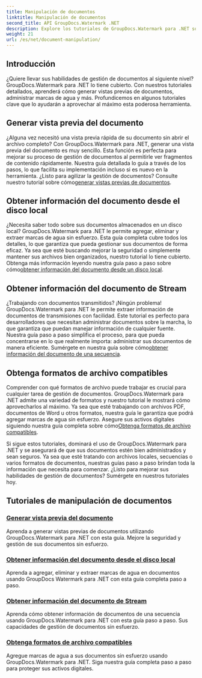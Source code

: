 ```yaml
---
title: Manipulación de documentos
linktitle: Manipulación de documentos
second_title: API GroupDocs.Watermark .NET
description: Explore los tutoriales de GroupDocs.Watermark para .NET sobre cómo generar vistas previas de documentos y administrar marcas de agua. Mejore la seguridad y la gestión de los documentos.
weight: 21
url: /es/net/document-manipulation/
---
```

## Introducción

¿Quiere llevar sus habilidades de gestión de documentos al siguiente nivel? GroupDocs.Watermark para .NET lo tiene cubierto. Con nuestros tutoriales detallados, aprenderá cómo generar vistas previas de documentos, administrar marcas de agua y más. Profundicemos en algunos tutoriales clave que lo ayudarán a aprovechar al máximo esta poderosa herramienta.


## Generar vista previa del documento
 ¿Alguna vez necesitó una vista previa rápida de su documento sin abrir el archivo completo? Con GroupDocs.Watermark para .NET, generar una vista previa del documento es muy sencillo. Esta función es perfecta para mejorar su proceso de gestión de documentos al permitirle ver fragmentos de contenido rápidamente. Nuestra guía detallada lo guía a través de los pasos, lo que facilita su implementación incluso si es nuevo en la herramienta. ¿Listo para agilizar la gestión de documentos? Consulte nuestro tutorial sobre cómo[generar vistas previas de documentos](./generate-document-preview/).

## Obtener información del documento desde el disco local
¿Necesita saber todo sobre sus documentos almacenados en un disco local? GroupDocs.Watermark para .NET le permite agregar, eliminar y extraer marcas de agua sin esfuerzo. Esta guía completa cubre todos los detalles, lo que garantiza que pueda gestionar sus documentos de forma eficaz. Ya sea que esté buscando mejorar la seguridad o simplemente mantener sus archivos bien organizados, nuestro tutorial lo tiene cubierto. Obtenga más información leyendo nuestra guía paso a paso sobre cómo[obtener información del documento desde un disco local](./get-document-info-local-disk/).

## Obtener información del documento de Stream
 ¿Trabajando con documentos transmitidos? ¡Ningún problema! GroupDocs.Watermark para .NET le permite extraer información de documentos de transmisiones con facilidad. Este tutorial es perfecto para desarrolladores que necesitan administrar documentos sobre la marcha, lo que garantiza que puedan manejar información de cualquier fuente. Nuestra guía paso a paso simplifica el proceso, para que pueda concentrarse en lo que realmente importa: administrar sus documentos de manera eficiente. Sumérgete en nuestra guía sobre cómo[obtener información del documento de una secuencia](./get-document-info-stream/).

## Obtenga formatos de archivo compatibles
 Comprender con qué formatos de archivo puede trabajar es crucial para cualquier tarea de gestión de documentos. GroupDocs.Watermark para .NET admite una variedad de formatos y nuestro tutorial le mostrará cómo aprovecharlos al máximo. Ya sea que esté trabajando con archivos PDF, documentos de Word u otros formatos, nuestra guía le garantiza que podrá agregar marcas de agua sin esfuerzo. Asegure sus activos digitales siguiendo nuestra guía completa sobre cómo[Obtenga formatos de archivo compatibles](./get-supported-file-formats/).

Si sigue estos tutoriales, dominará el uso de GroupDocs.Watermark para .NET y se asegurará de que sus documentos estén bien administrados y sean seguros. Ya sea que esté tratando con archivos locales, secuencias o varios formatos de documentos, nuestras guías paso a paso brindan toda la información que necesita para comenzar. ¿Listo para mejorar sus habilidades de gestión de documentos? Sumérgete en nuestros tutoriales hoy.
## Tutoriales de manipulación de documentos
### [Generar vista previa del documento](./generate-document-preview/)
Aprenda a generar vistas previas de documentos utilizando GroupDocs.Watermark para .NET con esta guía. Mejore la seguridad y gestión de sus documentos sin esfuerzo.
### [Obtener información del documento desde el disco local](./get-document-info-local-disk/)
Aprenda a agregar, eliminar y extraer marcas de agua en documentos usando GroupDocs Watermark para .NET con esta guía completa paso a paso.
### [Obtener información del documento de Stream](./get-document-info-stream/)
Aprenda cómo obtener información de documentos de una secuencia usando GroupDocs.Watermark para .NET con esta guía paso a paso. Sus capacidades de gestión de documentos sin esfuerzo.
### [Obtenga formatos de archivo compatibles](./get-supported-file-formats/)
Agregue marcas de agua a sus documentos sin esfuerzo usando GroupDocs.Watermark para .NET. Siga nuestra guía completa paso a paso para proteger sus activos digitales.